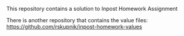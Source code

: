 This repository contains a solution to Inpost Homework Assignment

There is another repository that contains the value files: https://github.com/rskupnik/inpost-homework-values